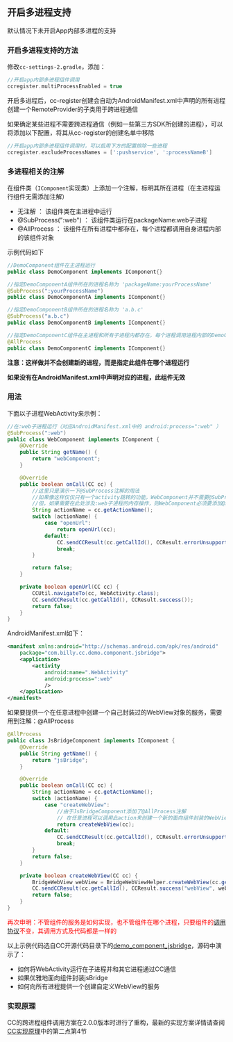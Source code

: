 ## 开启多进程支持

默认情况下未开启App内部多进程的支持

### 开启多进程支持的方法
修改`cc-settings-2.gradle`，添加：
```groovy
//开启app内部多进程组件调用
ccregister.multiProcessEnabled = true
```

开启多进程后，cc-register创建会自动为AndroidManifest.xml中声明的所有进程创建一个RemoteProvider的子类用于跨进程通信

如果确定某些进程不需要跨进程通信（例如一些第三方SDK所创建的进程），可以将添加以下配置，将其从cc-register的创建名单中移除
```groovy
//开启app内部多进程组件调用时，可以启用下方的配置排除一些进程
ccregister.excludeProcessNames = [':pushservice', ':processNameB']
```

### 多进程相关的注解

在组件类（`IComponent`实现类）上添加一个注解，标明其所在进程（在主进程运行组件无需添加注解）

- 无注解               ： 该组件类在主进程中运行
- @SubProcess(":web") ： 该组件类运行在packageName:web子进程
- @AllProcess         ： 该组件在所有进程中都存在，每个进程都调用自身进程内部的该组件对象

示例代码如下
```java
//DemoComponent组件在主进程运行
public class DemoComponent implements IComponent{} 

//指定DemoComponentA组件所在的进程名称为 'packageName:yourProcessName'
@SubProcess(":yourProcessName") 
public class DemoComponentA implements IComponent{}

//指定DemoComponentB组件所在的进程名称为 'a.b.c'
@SubProcess("a.b.c") 
public class DemoComponentB implements IComponent{}

//指定DemoComponentC组件在主进程和所有子进程内都存在，每个进程调用进程内部的DemoComponentC组件
@AllProcess         
public class DemoComponentC implements IComponent{}
```

__注意：这样做并不会创建新的进程，而是指定此组件在哪个进程运行__

__如果没有在AndroidManifest.xml中声明对应的进程，此组件无效__


### 用法

下面以子进程WebActivity来示例：

```java
//在:web子进程运行（对应AndroidManifest.xml中的 android:process=":web" ）
@SubProcess(":web")
public class WebComponent implements IComponent {
    @Override
    public String getName() {
        return "webComponent";
    }

    @Override
    public boolean onCall(CC cc) {
        //这里只是演示一下@SubProcess注解的用法
        //如果像这样仅仅只有一个activity跳转的功能，WebComponent并不需要@SubProcess注解
        //但，如果需要在此处涉及:web子进程的内存操作，则WebComponent必须要添加@SubProcess(":web")
        String actionName = cc.getActionName();
        switch (actionName) {
            case "openUrl":
                return openUrl(cc);
            default:
                CC.sendCCResult(cc.getCallId(), CCResult.errorUnsupportedActionName());
                break;
        }

        return false;
    }

    private boolean openUrl(CC cc) {
        CCUtil.navigateTo(cc, WebActivity.class);
        CC.sendCCResult(cc.getCallId(), CCResult.success());
        return false;
    }
}
```
AndroidManifest.xml如下：

```xml
<manifest xmlns:android="http://schemas.android.com/apk/res/android"
    package="com.billy.cc.demo.component.jsbridge">
    <application>
        <activity 
            android:name=".WebActivity" 
            android:process=":web" 
            />
    </application>
</manifest>
```

如果要提供一个在任意进程中创建一个自己封装过的WebView对象的服务，需要用到注解：@AllProcess

```java
@AllProcess
public class JsBridgeComponent implements IComponent {
    @Override
    public String getName() {
        return "jsBridge";
    }

    @Override
    public boolean onCall(CC cc) {
        String actionName = cc.getActionName();
        switch (actionName) {
            case "createWebView":
                //由于JsBridgeComponent添加了@AllProcess注解
                // 在任意进程可以调用此action来创建一个新的面向组件封装的WebView
                return createWebView(cc);
            default:
                CC.sendCCResult(cc.getCallId(), CCResult.errorUnsupportedActionName());
                break;
        }
        return false;
    }

    private boolean createWebView(CC cc) {
        BridgeWebView webView = BridgeWebViewHelper.createWebView(cc.getContext());
        CC.sendCCResult(cc.getCallId(), CCResult.success("webView", webView));
        return false;
    }
}
```

<font color="red">再次申明：不管组件的服务是如何实现，也不管组件在哪个进程，只要组件的[调用协议][调用协议]不变，其调用方式及代码都是一样的</font>


以上示例代码选自CC开源代码目录下的[demo_component_jsbridge][demo_component_jsbridge]，源码中演示了：
- 如何将WebActivity运行在子进程并和其它进程通过CC通信
- 如果优雅地面向组件封装jsBridge
- 如何向所有进程提供一个创建自定义WebView的服务

### 实现原理

CC的跨进程组件调用方案在2.0.0版本时进行了重构，最新的实现方案详情请查阅[CC实现原理][cc-principle]中的第二点第4节

[demo_component_jsbridge]: https://github.com/luckybilly/CC/tree/master/demo_component_jsbridge/src/main/java/com/billy/cc/demo/component/jsbridge
[调用协议]: #/manual-IComponent
[cc-principle]: #/article-cc-principle
